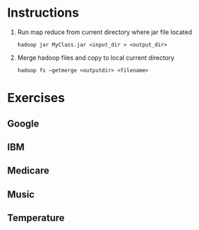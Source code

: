 # Instructions

1. Run map reduce from current directory where jar file located 

	```shell
	hadoop jar MyClass.jar <input_dir > <output_dir>
	```

2. Merge hadoop files and copy to local current directory 

	```shell
	hadoop fs –getmerge <outputdir> <filename>
	```

# Exercises

## Google

## IBM

## Medicare

## Music

## Temperature